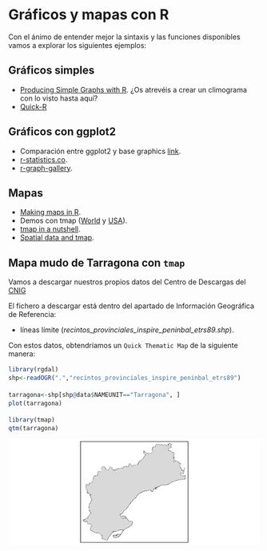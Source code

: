 
# Gráficos y mapas con R

Con el ánimo de entender mejor la sintaxis y las funciones disponibles vamos a explorar los siguientes ejemplos:

## Gráficos simples

- [Producing Simple Graphs with R](https://www.harding.edu/fmccown/r/). ¿Os atrevéis a crear un climograma con lo visto hasta aquí?
- [Quick-R](https://www.statmethods.net/graphs/index.html)



## Gráficos con ggplot2

- Comparación entre ggplot2 y base graphics [link](https://tutorials.iq.harvard.edu/R/Rgraphics/Rgraphics.html).
- [r-statistics.co](http://r-statistics.co/Top50-Ggplot2-Visualizations-MasterList-R-Code.html).
- [r-graph-gallery](https://www.r-graph-gallery.com/portfolio/ggplot2-package/).

## Mapas

- [Making maps in R](https://cengel.github.io/rspatial/4_Mapping.nb.html).
- Demos con tmap ([World](https://github.com/mtennekes/tmap/tree/master/demo/WorldFacets) y [USA](https://github.com/mtennekes/tmap/tree/master/demo/USChoropleth)).
- [tmap in a nutshell](https://cran.r-project.org/web/packages/tmap/vignettes/tmap-nutshell.html#quick-thematic-map).
- [Spatial data and tmap](https://gotellilab.github.io/Bio381/StudentPresentations/SpatialDataTutorial.html).


## Mapa mudo de Tarragona con `tmap`

Vamos a descargar nuestros propios datos del Centro de Descargas del [CNIG](http://centrodedescargas.cnig.es/CentroDescargas/index.jsp#)

El fichero a descargar está dentro del apartado de Información Geográfica de Referencia:

- líneas límite (*recintos_provinciales_inspire_peninbal_etrs89.shp*).

Con estos datos, obtendríamos un `Quick Thematic Map` de la siguiente manera:

```r
library(rgdal)
shp<-readOGR(".","recintos_provinciales_inspire_peninbal_etrs89")

tarragona<-shp[shp@data$NAMEUNIT=="Tarragona", ]
plot(tarragona)

library(tmap)
qtm(tarragona)
```
![*Quick Thematic Map* con nuestros propios datos](images/qtm-tarragona.png)
